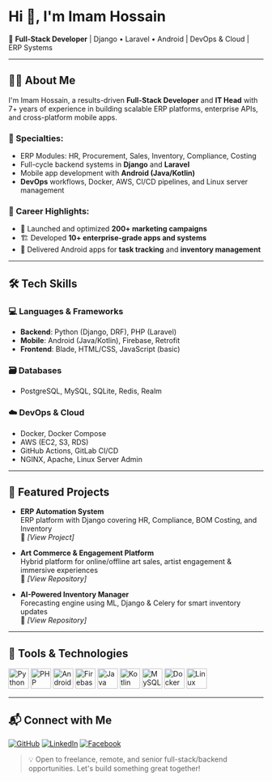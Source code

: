 
# Hi 👋, I'm Imam Hossain

🚀 **Full-Stack Developer** | Django • Laravel • Android | DevOps & Cloud | ERP Systems

---

## 👨‍💻 About Me

I'm Imam Hossain, a results-driven **Full-Stack Developer** and **IT Head** with 7+ years of experience in building scalable ERP platforms, enterprise APIs, and cross-platform mobile apps.

### 🔧 Specialties:
- ERP Modules: HR, Procurement, Sales, Inventory, Compliance, Costing  
- Full-cycle backend systems in **Django** and **Laravel**  
- Mobile app development with **Android (Java/Kotlin)**  
- **DevOps** workflows, Docker, AWS, CI/CD pipelines, and Linux server management

### 🎯 Career Highlights:
- 🚀 Launched and optimized **200+ marketing campaigns**  
- 🏗 Developed **10+ enterprise-grade apps and systems**  
- 📱 Delivered Android apps for **task tracking** and **inventory management**

---

## 🛠 Tech Skills

### 💻 Languages & Frameworks
- **Backend**: Python (Django, DRF), PHP (Laravel)  
- **Mobile**: Android (Java/Kotlin), Firebase, Retrofit  
- **Frontend**: Blade, HTML/CSS, JavaScript (basic)

### 🗃️ Databases
- PostgreSQL, MySQL, SQLite, Redis, Realm

### ☁️ DevOps & Cloud
- Docker, Docker Compose  
- AWS (EC2, S3, RDS)  
- GitHub Actions, GitLab CI/CD  
- NGINX, Apache, Linux Server Admin

---

## 🚀 Featured Projects

- **ERP Automation System**  
  ERP platform with Django covering HR, Compliance, BOM Costing, and Inventory  
  🔗 *[View Project]*

- **Art Commerce & Engagement Platform**  
  Hybrid platform for online/offline art sales, artist engagement & immersive experiences  
  🔗 *[View Repository]*

- **AI-Powered Inventory Manager**  
  Forecasting engine using ML, Django & Celery for smart inventory updates  
  🔗 *[View Repository]*

---

## 🧰 Tools & Technologies

<p align="left">
  <img src="https://cdn.jsdelivr.net/gh/devicons/devicon/icons/python/python-original.svg" height="40" alt="Python"/>
  <img src="https://cdn.jsdelivr.net/gh/devicons/devicon/icons/php/php-original.svg" height="40" alt="PHP"/>
  <img src="https://cdn.jsdelivr.net/gh/devicons/devicon/icons/android/android-original.svg" height="40" alt="Android"/>
  <img src="https://cdn.jsdelivr.net/gh/devicons/devicon/icons/firebase/firebase-plain.svg" height="40" alt="Firebase"/>
  <img src="https://cdn.jsdelivr.net/gh/devicons/devicon/icons/java/java-original.svg" height="40" alt="Java"/>
  <img src="https://cdn.jsdelivr.net/gh/devicons/devicon/icons/kotlin/kotlin-original.svg" height="40" alt="Kotlin"/>
  <img src="https://cdn.jsdelivr.net/gh/devicons/devicon/icons/mysql/mysql-original.svg" height="40" alt="MySQL"/>
  <img src="https://cdn.jsdelivr.net/gh/devicons/devicon/icons/docker/docker-original.svg" height="40" alt="Docker"/>
  <img src="https://cdn.jsdelivr.net/gh/devicons/devicon/icons/linux/linux-original.svg" height="40" alt="Linux"/>
</p>

---

## 📬 Connect with Me

<p align="left">
  <a href="https://github.com/cm2889" target="_blank"><img src="https://img.shields.io/badge/GitHub-100000?style=for-the-badge&logo=github&logoColor=white" alt="GitHub"/></a>
  <a href="https://www.linkedin.com/in/imamhossain/" target="_blank"><img src="https://img.shields.io/badge/LinkedIn-0077B5?style=for-the-badge&logo=linkedin&logoColor=white" alt="LinkedIn"/></a>
  <a href="https://facebook.com/imam.hossain.dev" target="_blank"><img src="https://img.shields.io/badge/Facebook-1877F2?style=for-the-badge&logo=facebook&logoColor=white" alt="Facebook"/></a>
</p>

> 💡 Open to freelance, remote, and senior full-stack/backend opportunities. Let's build something great together!
